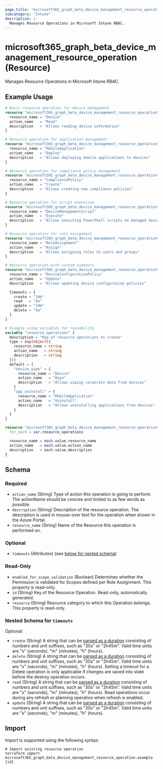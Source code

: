 ```yaml
---
page_title: "microsoft365_graph_beta_device_management_resource_operation Resource - terraform-provider-microsoft365"
subcategory: "Intune"
description: |-
  Manages Resource Operations in Microsoft Intune RBAC.
---
```


# microsoft365_graph_beta_device_management_resource_operation (Resource)

Manages Resource Operations in Microsoft Intune RBAC.

## Example Usage

```terraform
# Basic resource operation for device management
resource "microsoft365_graph_beta_device_management_resource_operation" "device_read" {
  resource_name = "Device"
  action_name   = "Read"
  description   = "Allows reading device information"
}

# Resource operation for application management
resource "microsoft365_graph_beta_device_management_resource_operation" "app_deploy" {
  resource_name = "MobileApplication"
  action_name   = "Deploy"
  description   = "Allows deploying mobile applications to devices"
}

# Resource operation for compliance policy management
resource "microsoft365_graph_beta_device_management_resource_operation" "compliance_create" {
  resource_name = "CompliancePolicy"
  action_name   = "Create"
  description   = "Allows creating new compliance policies"
}

# Resource operation for script execution
resource "microsoft365_graph_beta_device_management_resource_operation" "script_execute" {
  resource_name = "DeviceManagementScript"
  action_name   = "Execute"
  description   = "Allows executing PowerShell scripts on managed devices"
}

# Resource operation for role assignment
resource "microsoft365_graph_beta_device_management_resource_operation" "role_assign" {
  resource_name = "RoleAssignment"
  action_name   = "Assign"
  description   = "Allows assigning roles to users and groups"
}

# Resource operation with custom timeouts
resource "microsoft365_graph_beta_device_management_resource_operation" "policy_update" {
  resource_name = "DeviceConfigurationPolicy"
  action_name   = "Update"
  description   = "Allows updating device configuration policies"

  timeouts = {
    create = "10m"
    read   = "5m"
    update = "10m"
    delete = "5m"
  }
}

# Example using variables for reusability
variable "resource_operations" {
  description = "Map of resource operations to create"
  type = map(object({
    resource_name = string
    action_name   = string
    description   = string
  }))
  default = {
    "device_wipe" = {
      resource_name = "Device"
      action_name   = "Wipe"
      description   = "Allows wiping corporate data from devices"
    }
    "app_uninstall" = {
      resource_name = "MobileApplication"
      action_name   = "Uninstall"
      description   = "Allows uninstalling applications from devices"
    }
  }
}

resource "microsoft365_graph_beta_device_management_resource_operation" "bulk_operations" {
  for_each = var.resource_operations

  resource_name = each.value.resource_name
  action_name   = each.value.action_name
  description   = each.value.description
}
```

<!-- schema generated by tfplugindocs -->
## Schema

### Required

- `action_name` (String) Type of action this operation is going to perform. The actionName should be concise and limited to as few words as possible.
- `description` (String) Description of the resource operation. The description is used in mouse-over text for the operation when shown in the Azure Portal.
- `resource_name` (String) Name of the Resource this operation is performed on.

### Optional

- `timeouts` (Attributes) (see [below for nested schema](#nestedatt--timeouts))

### Read-Only

- `enabled_for_scope_validation` (Boolean) Determines whether the Permission is validated for Scopes defined per Role Assignment. This property is read-only.
- `id` (String) Key of the Resource Operation. Read-only, automatically generated.
- `resource` (String) Resource category to which this Operation belongs. This property is read-only.

<a id="nestedatt--timeouts"></a>
### Nested Schema for `timeouts`

Optional:

- `create` (String) A string that can be [parsed as a duration](https://pkg.go.dev/time#ParseDuration) consisting of numbers and unit suffixes, such as "30s" or "2h45m". Valid time units are "s" (seconds), "m" (minutes), "h" (hours).
- `delete` (String) A string that can be [parsed as a duration](https://pkg.go.dev/time#ParseDuration) consisting of numbers and unit suffixes, such as "30s" or "2h45m". Valid time units are "s" (seconds), "m" (minutes), "h" (hours). Setting a timeout for a Delete operation is only applicable if changes are saved into state before the destroy operation occurs.
- `read` (String) A string that can be [parsed as a duration](https://pkg.go.dev/time#ParseDuration) consisting of numbers and unit suffixes, such as "30s" or "2h45m". Valid time units are "s" (seconds), "m" (minutes), "h" (hours). Read operations occur during any refresh or planning operation when refresh is enabled.
- `update` (String) A string that can be [parsed as a duration](https://pkg.go.dev/time#ParseDuration) consisting of numbers and unit suffixes, such as "30s" or "2h45m". Valid time units are "s" (seconds), "m" (minutes), "h" (hours).

## Import

Import is supported using the following syntax:

```shell
# Import existing resource operation
terraform import microsoft365_graph_beta_device_management_resource_operation.example {id}
```

